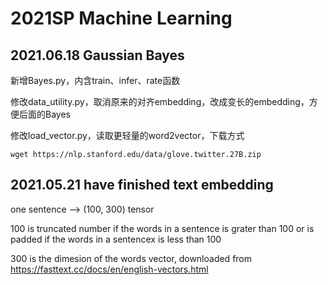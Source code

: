 # 2021SP Machine Learning

## 2021.06.18 Gaussian Bayes

新增Bayes.py，内含train、infer、rate函数

修改data_utility.py，取消原来的对齐embedding，改成变长的embedding，方便后面的Bayes

修改load_vector.py，读取更轻量的word2vector，下载方式

```
wget https://nlp.stanford.edu/data/glove.twitter.27B.zip
```

## 2021.05.21 have finished text embedding
one sentence --> (100, 300) tensor

100 is truncated number if the words in a sentence is grater than 100 or is padded if the words in a sentencex is less than 100

300 is the dimesion of the words vector, downloaded from https://fasttext.cc/docs/en/english-vectors.html

